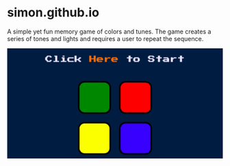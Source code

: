 # simon.github.io
A simple yet fun memory game of colors and tunes. The game creates a series of tones and lights and requires a user to repeat the sequence.

<img src="gameplay1.png">
